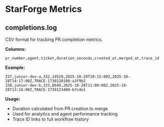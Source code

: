 # StarForge Metrics

## completions.log

CSV format for tracking PR completion metrics.

**Columns:**
```
pr_number,agent,ticket,duration_seconds,created_at,merged_at,trace_id
```

**Example:**
```csv
337,junior-dev-a,332,14520,2025-10-28T10:15:00Z,2025-10-28T14:17:00Z,TRACE-1730120100-a3f9b2
338,junior-dev-b,333,8640,2025-10-28T11:00:00Z,2025-10-28T13:24:00Z,TRACE-1730123400-b7c4e1
```

**Usage:**
- Duration calculated from PR creation to merge
- Used for analytics and agent performance tracking
- Trace ID links to full workflow history
